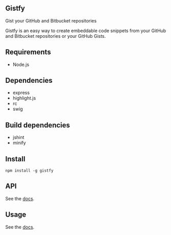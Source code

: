 ## Gistfy

Gist your GitHub and Bitbucket repositories

Gistfy is an easy way to create embeddable code snippets from your GitHub and Bitbucket repositories or your GitHub Gists.

## Requirements

- Node.js

## Dependencies

- express
- highlight.js
- rc
- swig

## Build dependencies

- jshint
- minify

## Install

`npm install -g gistfy`

## API

See the [docs](http://www.gistfy.com#api).

## Usage

See the [docs](http://www.gistfy.com#usage).
